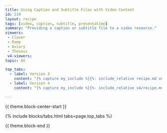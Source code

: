 ```yaml
---
title: Using Caption and Subtitle Files with Video Content
id: 219
layout: recipe
tags: [video, caption, subtitle, presentation]
summary: "Providing a caption or subtitle file to a video resource."
viewers:
 - Clover
 - Ramp
 - Aviary
 - Theseus
 v4-viewers:
topic: AV

top_tabs:
  - label: Version 3
    content: "{% capture my_include %}{%- include_relative recipe.md version='3' -%}{% endcapture %}{{ my_include | markdownify }}"
  - label: Version 4
    content: "{% capture my_include %}{%- include_relative v4/recipe.md version='4' -%}{% endcapture %}{{ my_include | markdownify }}"

---
```


{{ theme.block-center-start }}

{% include blocks/tabs.html  tabs=page.top_tabs %}

{{ theme.block-end }}
<script>
  if (!window.location.hash) {
    let el = document.getElementById("version-3-heading");
    el.className += " is-active";
  }  
</script>